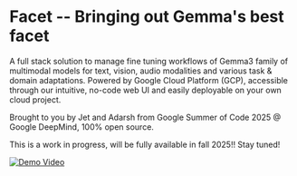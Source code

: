 # Facet -- Bringing out Gemma's best facet

A full stack solution to manage fine tuning workflows of Gemma3 family of multimodal models for text, vision, audio modalities and various task & domain adaptations. Powered by Google Cloud Platform (GCP), accessible through our intuitive, no-code web UI and easily deployable on your own cloud project.

Brought to you by Jet and Adarsh from Google Summer of Code 2025 @ Google DeepMind, 100% open source.

This is a work in progress, will be fully available in fall 2025!! Stay tuned!

[![Demo Video](https://img.youtube.com/vi/r4jW997KXvc/0.jpg)](https://www.youtube.com/watch?v=r4jW997KXvc)

